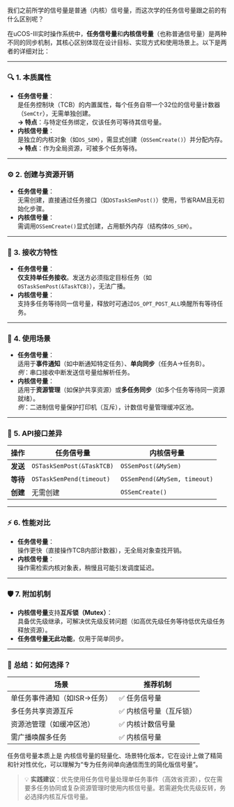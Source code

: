 我们之前所学的信号量是普通（内核）信号量，而这次学的任务信号量跟之前的有什么区别呢？

在uCOS-III实时操作系统中，**任务信号量**和**内核信号量**（也称普通信号量）是两种不同的同步机制，其核心区别体现在设计目标、实现方式和使用场景上。以下是两者的详细对比：

---

### 🔍 **1. 本质属性**
- **任务信号量**：  
  是任务控制块（TCB）的内置属性，每个任务自带一个32位的信号量计数器（`SemCtr`），无需单独创建。  
   **→ 特点**：与特定任务绑定，仅该任务可等待其信号量。  
- **内核信号量**：  
  是独立的内核对象（如`OS_SEM`），需显式创建（`OSSemCreate()`）并分配内存。  
   **→ 特点**：作为全局资源，可被多个任务等待。

---

### ⚙️ **2. 创建与资源开销**
- **任务信号量**：  
  无需创建，直接通过任务接口（如`OSTaskSemPost()`）使用，节省RAM且无初始化步骤。  
- **内核信号量**：  
  需调用`OSSemCreate()`显式创建，占用额外内存（结构体`OS_SEM`）。

---

### 👥 **3. 接收方特性**
- **任务信号量**：  
   **仅支持单任务接收**。发送方必须指定目标任务（如`OSTaskSemPost(&TaskTCB)`），无法广播。  
- **内核信号量**：  
  支持多任务等待同一信号量，释放时可通过`OS_OPT_POST_ALL`唤醒所有等待任务。

---

### 🎯 **4. 使用场景**
- **任务信号量**：  
  适用于**事件通知**（如中断通知特定任务）、**单向同步**（任务A→任务B）。  
  *例*：串口接收中断发送信号量给解析任务。  
- **内核信号量**：  
  适用于**资源管理**（如保护共享资源）或**多任务同步**（如多个任务等待同一资源就绪）。  
  *例*：二进制信号量保护打印机（互斥），计数信号量管理缓冲区池。

---

### 📡 **5. API接口差异**
| **操作**       | **任务信号量**               | **内核信号量**             |
|----------------|------------------------------|--------------------------|
| **发送**       | `OSTaskSemPost(&TaskTCB)`    | `OSSemPost(&MySem)`      |
| **等待**       | `OSTaskSemPend(timeout)`     | `OSSemPend(&MySem, timeout)` |
| **创建**       | 无需创建                     | `OSSemCreate()`          |

---

### ⚡️ **6. 性能对比**
- **任务信号量**：  
  操作更快（直接操作TCB内部计数器），无全局对象查找开销。  
- **内核信号量**：  
  操作需检索内核对象表，稍慢且可能引发调度延迟。

---

### 🛡️ **7. 附加机制**
- **内核信号量**支持**互斥锁（Mutex）**：  
  具备优先级继承，可解决优先级反转问题（如高优先级任务等待低优先级任务释放资源）。  
- **任务信号量无此功能**，仅用于简单同步。

---

### 💎 **总结：如何选择？**
| **场景**                     | **推荐机制**       |
|------------------------------|------------------|
| 单任务事件通知（如ISR→任务）   | ✅ 任务信号量      |
| 多任务共享资源互斥            | ✅ 内核信号量（互斥锁） |
| 资源池管理（如缓冲区池）      | ✅ 内核计数信号量   |
| 需广播唤醒多任务              | ✅ 内核信号量       |

任务信号量本质上是 内核信号量的轻量化、场景特化版本，它在设计上做了精简和针对性优化，可以理解为 ​​“专为任务间单向通信而生的简化版信号量”​。

> 💡 **实践建议**：优先使用任务信号量处理单任务事件（高效省资源），仅在需要多任务协同或复杂资源管理时使用内核信号量。若需避免优先级反转，务必选择内核互斥信号量。